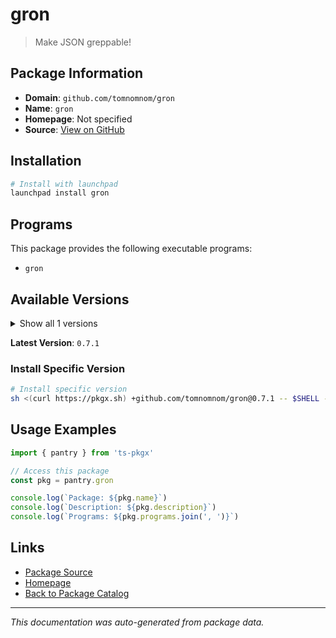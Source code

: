 # gron

> Make JSON greppable!

## Package Information

- **Domain**: `github.com/tomnomnom/gron`
- **Name**: `gron`
- **Homepage**: Not specified
- **Source**: [View on GitHub](https://github.com/pkgxdev/pantry/tree/main/projects/github.com/tomnomnom/gron/package.yml)

## Installation

```bash
# Install with launchpad
launchpad install gron
```

## Programs

This package provides the following executable programs:

- `gron`

## Available Versions

<details>
<summary>Show all 1 versions</summary>

- `0.7.1`

</details>

**Latest Version**: `0.7.1`

### Install Specific Version

```bash
# Install specific version
sh <(curl https://pkgx.sh) +github.com/tomnomnom/gron@0.7.1 -- $SHELL -i
```

## Usage Examples

```typescript
import { pantry } from 'ts-pkgx'

// Access this package
const pkg = pantry.gron

console.log(`Package: ${pkg.name}`)
console.log(`Description: ${pkg.description}`)
console.log(`Programs: ${pkg.programs.join(', ')}`)
```

## Links

- [Package Source](https://github.com/pkgxdev/pantry/tree/main/projects/github.com/tomnomnom/gron/package.yml)
- [Homepage](#)
- [Back to Package Catalog](../package-catalog.md)

---

*This documentation was auto-generated from package data.*
